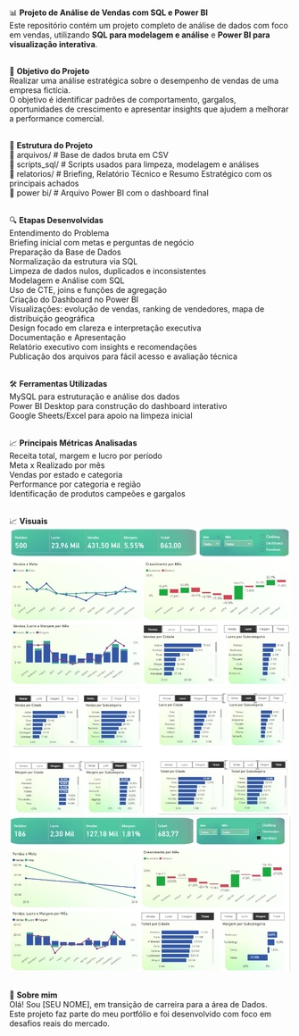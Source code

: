 📊 **Projeto de Análise de Vendas com SQL e Power BI**<br>
Este repositório contém um projeto completo de análise de dados com foco em vendas, utilizando **SQL para modelagem e análise** e **Power BI para visualização interativa**.
<br><br>

🎯 **Objetivo do Projeto**<br>
Realizar uma análise estratégica sobre o desempenho de vendas de uma empresa fictícia. <br>
O objetivo é identificar padrões de comportamento, gargalos, oportunidades de crescimento e apresentar insights que ajudem a melhorar a performance comercial.
<br><br>

🧱 **Estrutura do Projeto**<br>
📁 arquivos/        # Base de dados bruta em CSV <br>
📁 scripts_sql/     # Scripts usados para limpeza, modelagem e análises <br>
📁 relatorios/      # Briefing, Relatório Técnico e Resumo Estratégico com os principais achados<br>
📁 power bi/        # Arquivo Power BI com o dashboard final
<br><br>


🔍 **Etapas Desenvolvidas**<br>
Entendimento do Problema<br>
Briefing inicial com metas e perguntas de negócio<br>
Preparação da Base de Dados<br>
Normalização da estrutura via SQL<br>
Limpeza de dados nulos, duplicados e inconsistentes<br>
Modelagem e Análise com SQL<br>
Uso de CTE, joins e funções de agregação<br>
Criação do Dashboard no Power BI<br>
Visualizações: evolução de vendas, ranking de vendedores, mapa de distribuição geográfica<br>
Design focado em clareza e interpretação executiva<br>
Documentação e Apresentação<br>
Relatório executivo com insights e recomendações<br>
Publicação dos arquivos para fácil acesso e avaliação técnica
<br><br>


🛠️ **Ferramentas Utilizadas**<br>
MySQL para estruturação e análise dos dados<br>
Power BI Desktop para construção do dashboard interativo<br>
Google Sheets/Excel para apoio na limpeza inicial
<br><br>


📈 **Principais Métricas Analisadas**<br>
Receita total, margem e lucro por período<br>
Meta x Realizado por mês<br>
Vendas por estado e categoria<br>
Performance por categoria e região<br>
Identificação de produtos campeões e gargalos
<br><br>


📈 **Visuais**<br>
![dashboard](imagens/dash01.jpg) <br>
![dashboard](imagens/dash03.jpg) <br>
![dashboard](imagens/dash02.jpg)
<br><br>


🤝 **Sobre mim**<br>
Olá! Sou [SEU NOME], em transição de carreira para a área de Dados.<br>
Este projeto faz parte do meu portfólio e foi desenvolvido com foco em desafios reais do mercado.<br>
